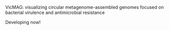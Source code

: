 VicMAG: visualizing circular metagenome-assembled genomes focused on bacterial virulence and antimicrobial resistance


Developing now!
